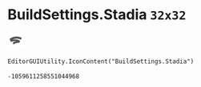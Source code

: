 # BuildSettings.Stadia `32x32`
<img src="/img/BuildSettings.Stadia.png" width=32 height=32>

``` CSharp
EditorGUIUtility.IconContent("BuildSettings.Stadia")
```
```
-1059611258551044968
```
